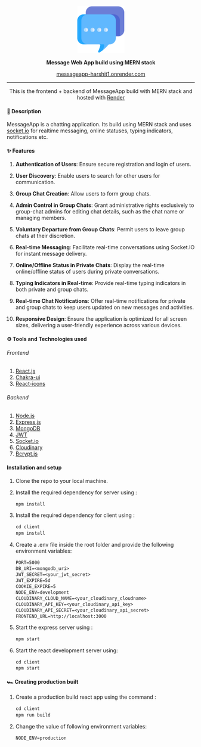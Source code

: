<p align='center'>
<img src='./client/public/logo192.png'  width='25%'>
</p>
<p align='center'>
<b>Message Web App build using MERN stack</b>
</p>
<p align='center'>
<a href='https://tomper-chat.onrender.com/' target='_blank'>messageapp-harshit1.onrender.com</a>
</p>

---

<p align='center'>
This is the frontend + backend of MessageApp build with MERN stack and hosted with <a href='https://www.render.com/' target='_blank'>Render</a>
</p>

#### 🧾 Description

MessageApp is a chatting application. Its build using MERN stack and uses <a href='https://socket.io/'>socket.io</a> for realtime messaging, online statuses, typing indicators, notifications etc.

#### ✨ Features

1. **Authentication of Users**: Ensure secure registration and login of users.

2. **User Discovery**: Enable users to search for other users for communication.

3. **Group Chat Creation**: Allow users to form group chats.

4. **Admin Control in Group Chats**: Grant administrative rights exclusively to group-chat admins for editing chat details, such as the chat name or managing members.

5. **Voluntary Departure from Group Chats**: Permit users to leave group chats at their discretion.

6. **Real-time Messaging**: Facilitate real-time conversations using Socket.IO for instant message delivery.

7. **Online/Offline Status in Private Chats**: Display the real-time online/offline status of users during private conversations.

8. **Typing Indicators in Real-time**: Provide real-time typing indicators in both private and group chats.

9. **Real-time Chat Notifications**: Offer real-time notifications for private and group chats to keep users updated on new messages and activities.

10. **Responsive Design**: Ensure the application is optimized for all screen sizes, delivering a user-friendly experience across various devices.


#### ⚙ Tools and Technologies used

###### Frontend

1. [React.js](https://reactjs.org/)
2. [Chakra-ui](https://chakra-ui.com/)
3. [React-icons](https://react-icons.github.io/react-icons/)

###### Backend

1. [Node.js](https://nodejs.org/en/)
2. [Express.js](https://expressjs.com/)
3. [MongoDB](https://www.mongodb.com/)
4. [JWT](https://jwt.io/)
5. [Socket.io](https://socket.io/)
6. [Cloudinary](https://cloudinary.com/)
7. [Bcrypt.js](https://github.com/dcodeIO/bcrypt.js)

#### Installation and setup

1. Clone the repo to your local machine.
2. Install the required dependency for server using :

   ```javascript
   npm install
   ```

3. Install the required dependency for client using :

   ```javascript
   cd client
   npm install
   ```

4. Create a .env file inside the root folder and provide the following environment variables:

   ```env
   PORT=5000
   DB_URI=<mongodb_uri>
   JWT_SECRET=<your_jwt_secret>
   JWT_EXPIRE=5d
   COOKIE_EXPIRE=5
   NODE_ENV=development
   CLOUDINARY_CLOUD_NAME=<your_cloudinary_cloudname>
   CLOUDINARY_API_KEY=<your_cloudinary_api_key>
   CLOUDINARY_API_SECRET=<your_cloudinary_api_secret>
   FRONTEND_URL=http://localhost:3000
   ```

5. Start the express server using :

   ```javascript
   npm start
   ```

6. Start the react development server using:

   ```javascrip
   cd client
   npm start
   ```

#### 🏎 Creating production built

1. Create a production build react app using the command :

   ```javascript
   cd client
   npm run build
   ```

2. Change the value of following environment variables:

   ```env
   NODE_ENV=production
   ```

<br>
<br>
<br>
